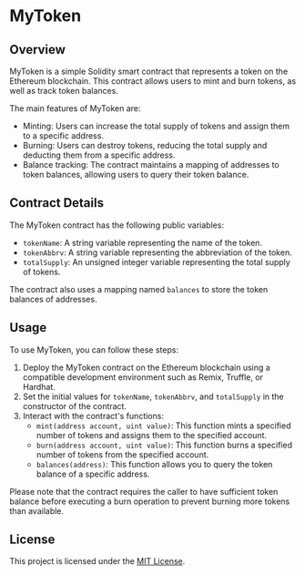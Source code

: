 # MyToken

## Overview

MyToken is a simple Solidity smart contract that represents a token on the Ethereum blockchain. This contract allows users to mint and burn tokens, as well as track token balances.

The main features of MyToken are:

- Minting: Users can increase the total supply of tokens and assign them to a specific address.
- Burning: Users can destroy tokens, reducing the total supply and deducting them from a specific address.
- Balance tracking: The contract maintains a mapping of addresses to token balances, allowing users to query their token balance.

## Contract Details

The MyToken contract has the following public variables:

- `tokenName`: A string variable representing the name of the token.
- `tokenAbbrv`: A string variable representing the abbreviation of the token.
- `totalSupply`: An unsigned integer variable representing the total supply of tokens.

The contract also uses a mapping named `balances` to store the token balances of addresses.

## Usage

To use MyToken, you can follow these steps:

1. Deploy the MyToken contract on the Ethereum blockchain using a compatible development environment such as Remix, Truffle, or Hardhat.
2. Set the initial values for `tokenName`, `tokenAbbrv`, and `totalSupply` in the constructor of the contract.
3. Interact with the contract's functions:
   - `mint(address account, uint value)`: This function mints a specified number of tokens and assigns them to the specified account.
   - `burn(address account, uint value)`: This function burns a specified number of tokens from the specified account.
   - `balances(address)`: This function allows you to query the token balance of a specific address.

Please note that the contract requires the caller to have sufficient token balance before executing a burn operation to prevent burning more tokens than available.

## License

This project is licensed under the [MIT License](LICENSE).
